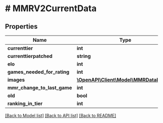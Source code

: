 # # MMRV2CurrentData

## Properties

Name | Type | Description | Notes
------------ | ------------- | ------------- | -------------
**currenttier** | **int** |  |
**currenttierpatched** | **string** |  |
**elo** | **int** |  |
**games_needed_for_rating** | **int** |  |
**images** | [**\OpenAPI\Client\Model\MMRDataImages**](MMRDataImages.md) |  |
**mmr_change_to_last_game** | **int** |  |
**old** | **bool** |  |
**ranking_in_tier** | **int** |  |

[[Back to Model list]](../../README.md#models) [[Back to API list]](../../README.md#endpoints) [[Back to README]](../../README.md)
